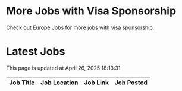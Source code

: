# More Jobs with Visa Sponsorship

Check out [Europe Jobs](https://github.com/sureshparimi/europejobs#latest-jobs) for more jobs with visa sponsorship.

# Latest Jobs

This page is updated at April 26, 2025 18:13:31

| Job Title | Job Location | Job Link | Job Posted |
| --- | --- | --- | --- |
